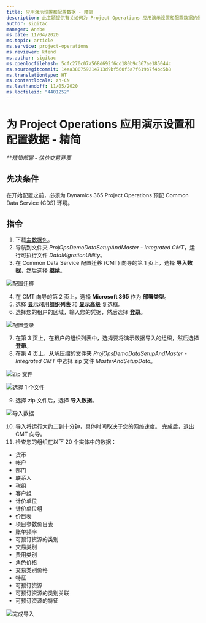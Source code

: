 ```yaml
---
title: 应用演示设置和配置数据 - 精简
description: 此主题提供有关如何为 Project Operations 应用演示设置和配置数据的信息。
author: sigitac
manager: Annbe
ms.date: 11/04/2020
ms.topic: article
ms.service: project-operations
ms.reviewer: kfend
ms.author: sigitac
ms.openlocfilehash: 5cfc270c07a568d692f6cd180b9c367ae185044c
ms.sourcegitcommit: 14aa380759214713d9bf560f5a7f619b7f4bd5b8
ms.translationtype: HT
ms.contentlocale: zh-CN
ms.lasthandoff: 11/05/2020
ms.locfileid: "4401252"
---
```

# <a name="apply-demo-setup-and-configuration-data-for-project-operations---lite"></a>为 Project Operations 应用演示设置和配置数据 - 精简 

_**精简部署 - 估价交易开票_

## <a name="prerequisites"></a>先决条件

在开始配置之前，必须为 Dynamics 365 Project Operations 预配 Common Data Service (CDS) 环境。


## <a name="instructions"></a>指令

1. 下载[主数据包](https://download.microsoft.com/download/3/4/1/341bf279-a64f-4baa-af31-ce624859b518/ProjOpsSampleSetupData%20-%20CE%20only%20CMT.zip)。 
2. 导航到文件夹 *ProjOpsDemoDataSetupAndMaster - Integrated CMT*，运行可执行文件 *DataMigrationUtility*。
3. 在 Common Data Service 配置迁移 (CMT) 向导的第 1 页上，选择 **导入数据**，然后选择 **继续**。

![配置迁移](./media/1ConfigurationMigration.png)

4. 在 CMT 向导的第 2 页上，选择 **Microsoft 365** 作为 **部署类型**。
5. 选择 **显示可用组织列表** 和 **显示高级** 复选框。
6. 选择您的租户的区域，输入您的凭据，然后选择 **登录**。

![配置登录](./media/2ConfigurationSignin.png)

7. 在第 3 页上，在租户的组织列表中，选择要将演示数据导入的组织，然后选择 **登录**。
8. 在第 4 页上，从解压缩的文件夹 *ProjOpsDemoDataSetupAndMaster - Integrated CMT* 中选择 zip 文件 *MasterAndSetupData*。

![Zip 文件](./media/3ZipFile.png)

![选择 1 个文件](./media/4SelectAFile.png)

9. 选择 zip 文件后，选择 **导入数据**。

![导入数据](./media/5ImportData.png)

10. 导入将运行大约二到十分钟，具体时间取决于您的网络速度。 完成后，退出 CMT 向导。 
11. 检查您的组织在以下 20 个实体中的数据：

-   货币
-   帐户​​
-   部门
-   联系人​​
-   税组
-   客户组
-   计价单位
-   计价单位组
-   价目表
-   项目参数价目表 
-   账单频率
-   可预订资源的类别
-   交易类别
-   费用类别
-   角色价格
-   交易类别价格
-   特征
-   可预订资源
-   可预订资源的类别关联
-   可预订资源的特征

![完成导入](./media/6CompleteImport.png)
